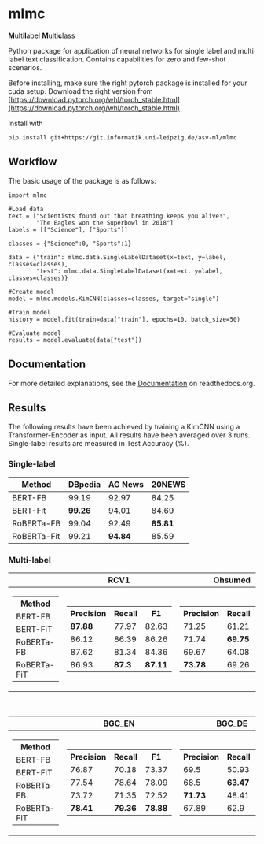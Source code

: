 # mlmc

**M**ulti**l**abel **M**ulti**c**lass

Python package for application of neural networks for single label and multi label text classification.
Contains capabilities for zero and few-shot scenarios.


Before installing, make sure the right pytorch package is installed
for your cuda setup. Download the right version from
[https://download.pytorch.org/whl/torch_stable.html](https://download.pytorch.org/whl/torch_stable.html)

Install with
```
pip install git+https://git.informatik.uni-leipzig.de/asv-ml/mlmc
```
## Workflow

The basic usage of the package is as follows:

```
import mlmc

#Load data
text = ["Scientists found out that breathing keeps you alive!",
        "The Eagles won the Superbowl in 2018"]
labels = [["Science"], ["Sports"]]

classes = {"Science":0, "Sports":1}

data = {"train": mlmc.data.SingleLabelDataset(x=text, y=label, classes=classes),
        "test": mlmc.data.SingleLabelDataset(x=text, y=label, classes=classes)}

#Create model
model = mlmc.models.KimCNN(classes=classes, target="single")

#Train model
history = model.fit(train=data["train"], epochs=10, batch_size=50)

#Evaluate model
results = model.evaluate(data["test"])
```


## Documentation
For more detailed explanations, see the [Documentation](https://mlmc-docs.readthedocs.io/en/latest/contents.html) on readthedocs.org.

## Results

The following results have been achieved by training a KimCNN using a Transformer-Encoder as input. All results have been averaged over 3 runs. Single-label results are measured in Test Accuracy (%).

### Single-label

| Method      | DBpedia     | AG News     | 20NEWS
| ----------- | ----------- | ----------- | -----------
| BERT-FB     | 99.19       | 92.97       | 84.25
| BERT-Fit    | **99.26**   | 94.01       | 84.69
| RoBERTa-FB  | 99.04       | 92.49       | **85.81**
| RoBERTa-Fit | 99.21       | **94.84**   | 85.59

### Multi-label

|              | RCV1        | Ohsumed    |
|--------------|-------------|------------|
|<table><tr><th>Method</th></tr><tr><td>BERT-FB</td></tr><td>BERT-FiT</td><tr></tr><td>RoBERTa-FB</td><tr></tr><td>RoBERTa-FiT</td><tr></tr></table>|<table><tr><th>Precision</th><th>Recall</th><th>F1</th></tr><tr><td>**87.88**</td><td>77.97</td><td>82.63</td></tr><tr><td>86.12</td><td>86.39</td><td>86.26</td></tr><tr><td>87.62</td><td>81.34</td><td>84.36</td></tr><tr><td>86.93</td><td>**87.3**</td><td>**87.11**</td></tr></table>|<table><tr><th>Precision</th><th>Recall</th><th>F1</th></tr><tr><td>71.25</td><td>61.21</td><td>65.84</td></tr><tr><td>71.74</td><td>**69.75**</td><td>70.72</td></tr><tr><td>69.67</td><td>64.08</td><td>66.76</td></tr><tr><td>**73.78**</td><td>69.26</td><td>**71.74**</td></tr></table>|

<br>

|              | BGC_EN      | BGC_DE     |
|--------------|-------------|------------|
|<table><tr><th>Method</th></tr><tr><td>BERT-FB</td></tr><td>BERT-FiT</td><tr></tr><td>RoBERTa-FB</td><tr></tr><td>RoBERTa-FiT</td><tr></tr></table>|<table><tr><th>Precision</th><th>Recall</th><th>F1</th></tr><tr><td>76.87</td><td>70.18</td><td>73.37</td></tr><tr><td>77.54</td><td>78.64</td><td>78.09</td></tr><tr><td>73.72</td><td>71.35</td><td>72.52</td></tr><tr><td>**78.41**</td><td>**79.36**</td><td>**78.88**</td></tr></table>|<table><tr><th>Precision</th><th>Recall</th><th>F1</th></tr><tr><td>69.5</td><td>50.93</td><td>58.78</td></tr><tr><td>68.5</td><td>**63.47**</td><td>**65.87**</td></tr><tr><td>**71.73**</td><td>48.41</td><td>57.81</td></tr><tr><td>67.89</td><td>62.9</td><td>65.3</td></tr></table>|
